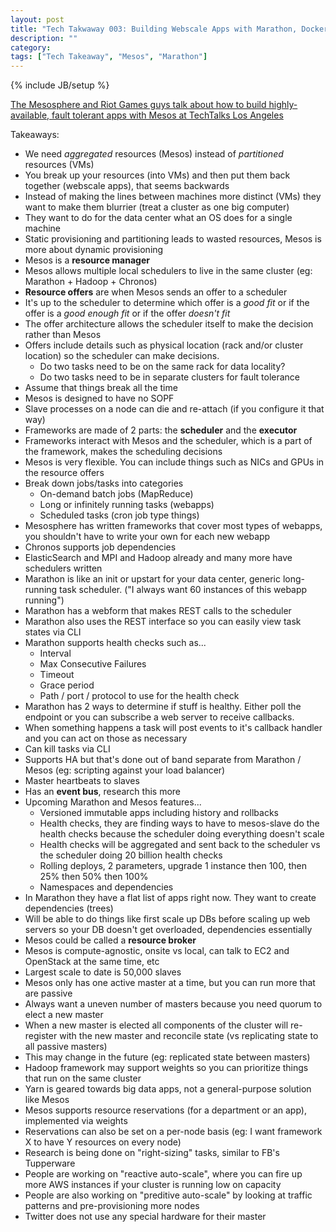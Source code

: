 ```yaml
---
layout: post
title: "Tech Takwaway 003: Building Webscale Apps with Marathon, Docker, and Mesos"
description: ""
category: 
tags: ["Tech Takeaway", "Mesos", "Marathon"]
---
```

{% include JB/setup %}

[The Mesosphere and Riot Games guys talk about how to build highly-available, fault tolerant apps with Mesos at TechTalks Los Angeles](https://www.youtube.com/watch?v=6y86sw7wj_A)

Takeaways:

* We need *aggregated* resources (Mesos) instead of *partitioned* resources (VMs)
* You break up your resources (into VMs) and then put them back together (webscale apps), that seems backwards
* Instead of making the lines between machines more distinct (VMs) they want to make them blurrier (treat a cluster as one big computer)
* They want to do for the data center what an OS does for a single machine
* Static provisioning and partitioning leads to wasted resources, Mesos is more about dynamic provisioning
* Mesos is a **resource manager**
* Mesos allows multiple local schedulers to live in the same cluster (eg: Marathon + Hadoop + Chronos)
* **Resource offers** are when Mesos sends an offer to a scheduler
* It's up to the scheduler to determine which offer is a *good fit* or if the offer is a *good enough fit* or if the offer *doesn't fit*
* The offer architecture allows the scheduler itself to make the decision rather than Mesos
* Offers include details such as physical location (rack and/or cluster location) so the scheduler can make decisions.
	* Do two tasks need to be on the same rack for data locality?
	* Do two tasks need to be in separate clusters for fault tolerance
* Assume that things break all the time
* Mesos is designed to have no SOPF
* Slave processes on a node can die and re-attach (if you configure it that way)
* Frameworks are made of 2 parts: the **scheduler** and the **executor**
* Frameworks interact with Mesos and the scheduler, which is a part of the framework, makes the scheduling decisions
* Mesos is very flexible.  You can include things such as NICs and GPUs in the resource offers
* Break down jobs/tasks into categories
	* On-demand batch jobs (MapReduce)
	* Long or infinitely running tasks (webapps)
	* Scheduled tasks (cron job type things)
* Mesosphere has written frameworks that cover most types of webapps, you shouldn't have to write your own for each new webapp
* Chronos supports job dependencies
* ElasticSearch and MPI and Hadoop already and many more have schedulers written
* Marathon is like an init or upstart for your data center, generic long-running task scheduler.  ("I always want 60 instances of this webapp running")
* Marathon has a webform that makes REST calls to the scheduler
* Marathon also uses the REST interface so you can easily view task states via CLI
* Marathon supports health checks such as...
	* Interval
	* Max Consecutive Failures
	* Timeout
	* Grace period
	* Path / port / protocol to use for the health check
* Marathon has 2 ways to determine if stuff is healthy.  Either poll the endpoint or you can subscribe a web server to receive callbacks.
* When something happens a task will post events to it's callback handler and you can act on those as necessary
* Can kill tasks via CLI
* Supports HA but that's done out of band separate from Marathon / Mesos (eg: scripting against your load balancer)
* Master heartbeats to slaves
* Has an **event bus**, research this more
* Upcoming Marathon and Mesos features...
	* Versioned immutable apps including history and rollbacks
	* Health checks, they are finding ways to have to mesos-slave do the health checks because the scheduler doing everything doesn't scale
	* Health checks will be aggregated and sent back to the scheduler vs the scheduler doing 20 billion health checks
	* Rolling deploys, 2 parameters, upgrade 1 instance then 100, then 25% then 50% then 100%
	* Namespaces and dependencies
* In Marathon they have a flat list of apps right now.  They want to create dependencies (trees)
* Will be able to do things like first scale up DBs before scaling up web servers so your DB doesn't get overloaded, dependencies essentially
* Mesos could be called a **resource broker**
* Mesos is compute-agnostic, onsite vs local, can talk to EC2 and OpenStack at the same time, etc
* Largest scale to date is 50,000 slaves
* Mesos only has one active master at a time, but you can run more that are passive
* Always want a uneven number of masters because you need quorum to elect a new master
* When a new master is elected all components of the cluster will re-register with the new master and reconcile state (vs replicating state to all passive masters)
* This may change in the future (eg: replicated state between masters)
* Hadoop framework may support weights so you can prioritize things that run on the same cluster
* Yarn is geared towards big data apps, not a general-purpose solution like Mesos
* Mesos supports resource reservations (for a department or an app), implemented via weights
* Reservations can also be set on a per-node basis (eg: I want framework X to have Y resources on every node)
* Research is being done on "right-sizing" tasks, similar to FB's Tupperware
* People are working on "reactive auto-scale", where you can fire up more AWS instances if your cluster is running low on capacity
* People are also working on "preditive auto-scale" by looking at traffic patterns and pre-provisioning more nodes
* Twitter does not use any special hardware for their master